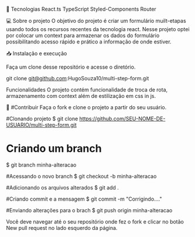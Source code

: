 🚀 Tecnologias
React.ts
TypeScript
Styled-Components
Router

💻 Sobre o projeto
O objetivo do projeto é criar um formulário muilt-etapas usando todos os recursos recentes
da tecnologia react. Nesse projeto optei por colocar um context para armazenar os dados do formulário
possibilitando acesso rápido e prático a informação de onde estiver.

📥 Instalação e execução

Faça um clone desse repositório e acesse o diretório.

git clone git@github.com:HugoSouza10/multi-step-form.git

Funcionalidades
O projeto contém funcionalidade de troca de rota, armazenamento com context além de estilização em css in js.

💪 #Contribuir
Faça o fork e clone o projeto a partir do seu usuário.

 #Clonando projeto
$ git clone https://github.com/SEU-NOME-DE-USUARIO/multi-step-form.git

# Criando um branch
$ git branch minha-alteracao

#Acessando o novo branch
$ git checkout -b minha-alteracao

#Adicionando os arquivos alterados
$ git add .

#Criando commit e a mensagem
$ git commit -m "Corrigindo...."

#Enviando alterações para o brach
$ git push origin minha-alteracao


Você deve navegar até o seu repositório onde fez o fork e clicar no botão New pull request no lado esquerdo da página.
